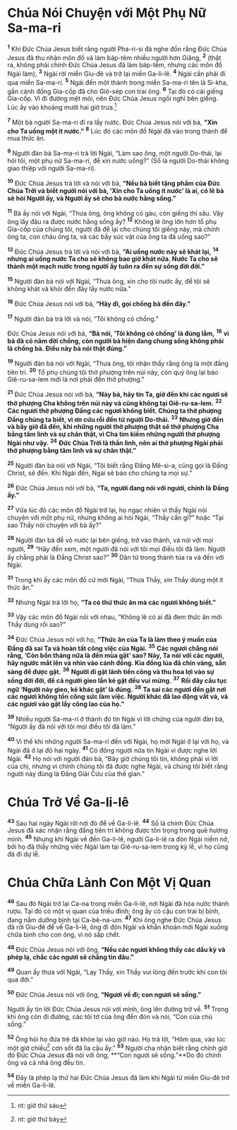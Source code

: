 # Chúa Nói Chuyện với Một Phụ Nữ Sa-ma-ri
<sup><b>1</b></sup> Khi Đức Chúa Jesus biết rằng người Pha-ri-si đã nghe đồn rằng Đức Chúa Jesus đã thu nhận môn đồ và làm báp-têm nhiều người hơn Giăng, <sup><b>2</b></sup> (thật ra, không phải chính Đức Chúa Jesus đã làm báp-têm, nhưng các môn đồ Ngài làm), <sup><b>3</b></sup> Ngài rời miền Giu-đê và trở lại miền Ga-li-lê. <sup><b>4</b></sup> Ngài cần phải đi qua miền Sa-ma-ri. <sup><b>5</b></sup> Ngài đến một thành trong miền Sa-ma-ri tên là Si-kha, gần cánh đồng Gia-cốp đã cho Giô-sép con trai ông. <sup><b>6</b></sup> Tại đó có cái giếng Gia-cốp. Vì đi đường mệt mỏi, nên Đức Chúa Jesus ngồi nghỉ bên giếng. Lúc ấy vào khoảng mười hai giờ trưa.[^1]

<sup><b>7</b></sup> Một bà người Sa-ma-ri đi ra lấy nước. Đức Chúa Jesus nói với bà, **“Xin cho Ta uống một ít nước.”** <sup><b>8</b></sup> Lúc đó các môn đồ Ngài đã vào trong thành để mua thức ăn.

<sup><b>9</b></sup> Người đàn bà Sa-ma-ri trả lời Ngài, “Làm sao ông, một người Do-thái, lại hỏi tôi, một phụ nữ Sa-ma-ri, để xin nước uống?” (Số là người Do-thái không giao thiệp với người Sa-ma-ri).

<sup><b>10</b></sup> Đức Chúa Jesus trả lời và nói với bà, **“Nếu bà biết tặng phẩm của Đức Chúa Trời và biết người nói với bà, ‘Xin cho Ta uống ít nước’ là ai, có lẽ bà sẽ hỏi Người ấy, và Người ấy sẽ cho bà nước hằng sống.”**

<sup><b>11</b></sup> Bà ấy nói với Ngài, “Thưa ông, ông không có gàu, còn giếng thì sâu. Vậy ông lấy đâu ra được nước hằng sống ấy? <sup><b>12</b></sup> Không lẽ ông lớn hơn tổ phụ Gia-cốp của chúng tôi, người đã để lại cho chúng tôi giếng này, mà chính ông ta, con cháu ông ta, và các bầy súc vật của ông ta đã uống sao?”

<sup><b>13</b></sup> Đức Chúa Jesus trả lời và nói với bà, **“Ai uống nước này sẽ khát lại,** <sup><b>14</b></sup> **nhưng ai uống nước Ta cho sẽ không bao giờ khát nữa. Nước Ta cho sẽ thành một mạch nước trong người ấy tuôn ra đến sự sống đời đời.”**

<sup><b>15</b></sup> Người đàn bà nói với Ngài, “Thưa ông, xin cho tôi nước ấy, để tôi sẽ không khát và khỏi đến đây lấy nước nữa.”

<sup><b>16</b></sup> Đức Chúa Jesus nói với bà, **“Hãy đi, gọi chồng bà đến đây.”**

<sup><b>17</b></sup> Người đàn bà trả lời và nói, “Tôi không có chồng.”

Đức Chúa Jesus nói với bà, **“Bà nói, ‘Tôi không có chồng’ là đúng lắm,** <sup><b>18</b></sup> **vì bà đã có năm đời chồng, còn người bà hiện đang chung sống không phải là chồng bà. Điều này bà nói thật đúng.”**

<sup><b>19</b></sup> Người đàn bà nói với Ngài, “Thưa ông, tôi nhận thấy rằng ông là một đấng tiên tri. <sup><b>20</b></sup> Tổ phụ chúng tôi thờ phượng trên núi này, còn quý ông lại bảo Giê-ru-sa-lem mới là nơi phải đến thờ phượng.”

<sup><b>21</b></sup> Đức Chúa Jesus nói với bà, **“Này bà, hãy tin Ta, giờ đến khi các ngươi sẽ thờ phượng Cha không trên núi này và cũng không tại Giê-ru-sa-lem.** <sup><b>22</b></sup> **Các ngươi thờ phượng Đấng các ngươi không biết. Chúng ta thờ phượng Đấng chúng ta biết, vì ơn cứu rỗi đến từ người Do-thái.** <sup><b>23</b></sup> **Nhưng giờ đến và bây giờ đã đến, khi những người thờ phượng thật sẽ thờ phượng Cha bằng tâm linh và sự chân thật, vì Cha tìm kiếm những người thờ phượng Ngài như vậy.** <sup><b>24</b></sup> **Đức Chúa Trời là thần linh, nên ai thờ phượng Ngài phải thờ phượng bằng tâm linh và sự chân thật.”**

<sup><b>25</b></sup> Người đàn bà nói với Ngài, “Tôi biết rằng Đấng Mê-si-a, cũng gọi là Đấng Christ, sẽ đến. Khi Ngài đến, Ngài sẽ báo cho chúng ta mọi sự.”

<sup><b>26</b></sup> Đức Chúa Jesus nói với bà, **“Ta, người đang nói với ngươi, chính là Đấng ấy.”**

<sup><b>27</b></sup> Vừa lúc đó các môn đồ Ngài trở lại, họ ngạc nhiên vì thấy Ngài nói chuyện với một phụ nữ, nhưng không ai hỏi Ngài, “Thầy cần gì?” hoặc “Tại sao Thầy nói chuyện với bà ấy?”

<sup><b>28</b></sup> Người đàn bà để vò nước lại bên giếng, trở vào thành, và nói với mọi người, <sup><b>29</b></sup> “Hãy đến xem, một người đã nói với tôi mọi điều tôi đã làm. Người ấy chẳng phải là Đấng Christ sao?” <sup><b>30</b></sup> Dân từ trong thành túa ra và đến với Ngài.

<sup><b>31</b></sup> Trong khi ấy các môn đồ cứ mời Ngài, “Thưa Thầy, xin Thầy dùng một ít thức ăn.”

<sup><b>32</b></sup> Nhưng Ngài trả lời họ, **“Ta có thứ thức ăn mà các ngươi không biết.”**

<sup><b>33</b></sup> Vậy các môn đồ Ngài nói với nhau, “Không lẽ có ai đã đem thức ăn mời Thầy dùng rồi sao?”

<sup><b>34</b></sup> Đức Chúa Jesus nói với họ, **“Thức ăn của Ta là làm theo ý muốn của Đấng đã sai Ta và hoàn tất công việc của Ngài.** <sup><b>35</b></sup> **Các ngươi chẳng nói rằng, ‘Còn bốn tháng nữa là đến mùa gặt’ sao? Này, Ta nói với các ngươi, hãy ngước mắt lên và nhìn vào cánh đồng. Kìa đồng lúa đã chín vàng, sẵn sàng để được gặt.** <sup><b>36</b></sup> **Người đi gặt lãnh tiền công và thu hoa lợi vào sự sống đời đời, để cả người gieo lẫn kẻ gặt đều vui mừng.** <sup><b>37</b></sup> **Rồi đây câu tục ngữ ‘Người này gieo, kẻ khác gặt’ là đúng.** <sup><b>38</b></sup> **Ta sai các ngươi đến gặt nơi các ngươi không tốn công sức làm việc. Người khác đã lao động vất vả, và các ngươi vào gặt lấy công lao của họ.”**

<sup><b>39</b></sup> Nhiều người Sa-ma-ri ở thành đó tin Ngài vì lời chứng của người đàn bà, “Người ấy đã nói với tôi mọi điều tôi đã làm.”

<sup><b>40</b></sup> Vì thế khi những người Sa-ma-ri đến với Ngài, họ mời Ngài ở lại với họ, và Ngài đã ở lại đó hai ngày. <sup><b>41</b></sup> Có đông người nữa tin Ngài vì được nghe lời Ngài. <sup><b>42</b></sup> Họ nói với người đàn bà, “Bây giờ chúng tôi tin, không phải vì lời của chị, nhưng vì chính chúng tôi đã được nghe Ngài, và chúng tôi biết rằng người này đúng là Đấng Giải Cứu của thế gian.”


# Chúa Trở Về Ga-li-lê
<sup><b>43</b></sup> Sau hai ngày Ngài rời nơi đó để về Ga-li-lê. <sup><b>44</b></sup> Số là chính Đức Chúa Jesus đã xác nhận rằng đấng tiên tri không được tôn trọng trong quê hương mình. <sup><b>45</b></sup> Nhưng khi Ngài về đến Ga-li-lê, người Ga-li-lê ra đón Ngài niềm nở, bởi họ đã thấy những việc Ngài làm tại Giê-ru-sa-lem trong kỳ lễ, vì họ cũng đã đi dự lễ.


# Chúa Chữa Lành Con Một Vị Quan
<sup><b>46</b></sup> Sau đó Ngài trở lại Ca-na trong miền Ga-li-lê, nơi Ngài đã hóa nước thành rượu. Tại đó có một vị quan của triều đình; ông ấy có cậu con trai bị bịnh, đang nằm dưỡng bịnh tại Ca-bê-na-um. <sup><b>47</b></sup> Khi ông nghe Đức Chúa Jesus đã rời Giu-đê để về Ga-li-lê, ông đi đón Ngài và khẩn khoản mời Ngài xuống chữa bịnh cho con ông, vì nó sắp chết.

<sup><b>48</b></sup> Đức Chúa Jesus nói với ông, **“Nếu các ngươi không thấy các dấu kỳ và phép lạ, chắc các ngươi sẽ chẳng tin đâu.”**

<sup><b>49</b></sup> Quan ấy thưa với Ngài, “Lạy Thầy, xin Thầy vui lòng đến trước khi con tôi qua đời.”

<sup><b>50</b></sup> Đức Chúa Jesus nói với ông, **“Ngươi về đi; con ngươi sẽ sống.”**

Người ấy tin lời Đức Chúa Jesus nói với mình, ông lên đường trở về. <sup><b>51</b></sup> Trong khi ông còn đi đường, các tôi tớ của ông đến đón và nói, “Con của chủ sống.”

<sup><b>52</b></sup> Ông hỏi họ đứa trẻ đã khỏe lại vào giờ nào. Họ trả lời, “Hôm qua, vào lúc một giờ chiều[^2] cơn sốt đã lìa cậu ấy.” <sup><b>53</b></sup> Người cha nhận biết rằng chính giờ đó Đức Chúa Jesus đã nói với ông, **“Con ngươi sẽ sống.”**Do đó chính ông và cả nhà ông đều tin.

<sup><b>54</b></sup> Đây là phép lạ thứ hai Đức Chúa Jesus đã làm khi Ngài từ miền Giu-đê trở về miền Ga-li-lê.

[^1]: nt: giờ thứ sáu
[^2]: nt: giờ thứ bảy